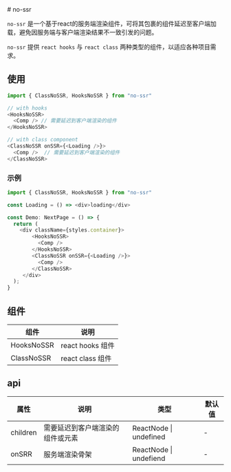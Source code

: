 <head>
  <link rel="shortcut icon" type="image/png" href="./icon.png" />
</head>
# no-ssr

`no-ssr` 是一个基于react的服务端渲染组件，可将其包裹的组件延迟至客户端加载，避免因服务端与客户端渲染结果不一致引发的问题。

`no-ssr` 提供 `react hooks` 与 `react class` 两种类型的组件，以适应各种项目需求。


## 使用

```typescript
import { ClassNoSSR, HooksNoSSR } from "no-ssr"

// with hooks
<HooksNoSSR>
  <Comp /> // 需要延迟到客户端渲染的组件
</HooksNoSSR>

// with class component
<ClassNoSSR onSSR={<Loading />}>
  <Comp />	// 需要延迟到客户端渲染的组件
</ClassNoSSR>

```



### 示例

```typescript
import { ClassNoSSR, HooksNoSSR } from "no-ssr"

const Loading = () => <div>loading</div>

const Demo: NextPage = () => {
  return (
    <div className={styles.container}>
        <HooksNoSSR>
          <Comp />
        </HooksNoSSR>
        <ClassNoSSR onSSR={<Loading />}>
          <Comp />
        </ClassNoSSR>
     </div>
  );
}
```


## 组件

| 组件       | 说明             |
| ---------- | ---------------- |
| HooksNoSSR | react hooks 组件 |
| ClassNoSSR | react class 组件 |



## api

| 属性     | 说明                             | 类型                   | 默认值 |
| -------- | -------------------------------- | ---------------------- | ------ |
| children | 需要延迟到客户端渲染的组件或元素 | ReactNode \| undefined | -      |
| onSRR    | 服务端渲染骨架                   | ReactNode \| undefiend | -      |

